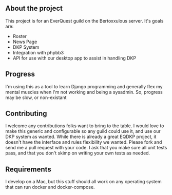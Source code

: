 ## About the project
This project is for an EverQuest guild on the Bertoxxulous server.  It's goals are:

- Roster
- News Page
- DKP System
- Integration with phpbb3
- API for use with our desktop app to assist in handling DKP

## Progress
I'm using this as a tool to learn Django programming and generally flex my mental muscles when I'm not working and being a sysadmin.  So, progress may be slow, or non-existant

## Contributing
I welcome any contributions folks want to bring to the table.  I would love to make this generic and configurable so any guild could use it, and use our DKP system as wanted.  While there is already a great EQDKP project, it doesn't have the interface and rules flexibility we wanted.  Please fork and send me a pull request with your code.  I ask that you make sure all unit tests pass, and that you don't skimp on writing your own tests as needed.

## Requirements
I develop on a Mac, but this stuff should all work on any operating system that can run docker and docker-compose.
